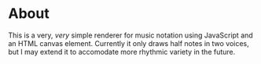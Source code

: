 # About
This is a very, *very* simple renderer for music notation using JavaScript and an HTML canvas element. Currently it only draws half notes in two voices, but I may extend it to accomodate more rhythmic variety in the future.